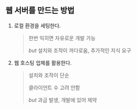 ## 웹 서버를 만드는 방법 

1. 로컬 환경을 세팅한다. 

   > 한번 익히면 자유로운 개발 가능
   >
   > *but* 설치와 조작이 까다로움, 추가적인 지식 요구

2. 웹 호스팅 업체를 활용한다.

   > 설치와 조작이 단순
   >
   > 클라이언트 수 고려 안함
   >
   > *but* 과금 발생, 개발에 있어 제약

